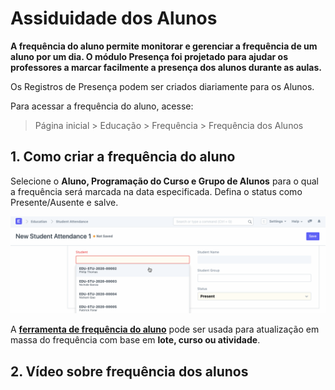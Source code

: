 # Assiduidade dos Alunos



**A frequência do aluno permite monitorar e gerenciar a frequência de um aluno por um dia. O módulo Presença foi projetado para ajudar os professores a marcar facilmente a presença dos alunos durante as aulas.**


Os Registros de Presença podem ser criados diariamente para os Alunos.


Para acessar a frequência do aluno, acesse:


> Página inicial > Educação > Frequência > Frequência dos Alunos


## 1. Como criar a frequência do aluno


Selecione o **Aluno, Programação do Curso e Grupo de Alunos** para o qual a frequência será marcada na data especificada. Defina o status como Presente/Ausente e salve.


![Assistência do aluno](/files/education-student-attendance-1.gif)


A **[ferramenta de frequência do aluno](/docs/pt/education/student-attendance-tool)** pode ser usada para atualização em massa do frequência com base em **lote, curso ou atividade**.


## 2. Vídeo sobre frequência dos alunos









